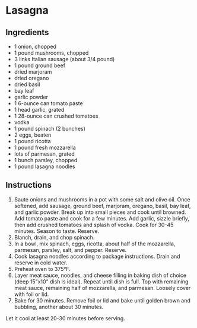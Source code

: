 # Lasagna

## Ingredients

- 1 onion, chopped
- 1 pound mushrooms, chopped
- 3 links Italian sausage (about 3/4 pound)
- 1 pound ground beef
- dried marjoram
- dried oregano
- dried basil
- bay leaf
- garlic powder
- 1 6-ounce can tomato paste
- 1 head garlic, grated
- 1 28-ounce can crushed tomatoes
- vodka
- 1 pound spinach (2 bunches)
- 2 eggs, beaten
- 1 pound ricotta
- 1 pound fresh mozzarella
- lots of parmesan, grated
- 1 bunch parsley, chopped
- 1 pound lasagna noodles

## Instructions

1. Saute onions and mushrooms in a pot with some salt and olive oil. Once softened, add sausage, ground beef, marjoram, oregano, basil, bay leaf, and garlic powder. Break up into small pieces and cook until browned. Add tomato paste and cook for a few minutes. Add garlic, sizzle briefly, then add crushed tomatoes and splash of vodka. Cook for 30-45 minutes. Season to taste. Reserve.
2. Blanch, drain, and chop spinach.
3. In a bowl, mix spinach, eggs, ricotta, about half of the mozzarella, parmesan, parsley, salt, and pepper. Reserve.
4. Cook lasagna noodles according to package instructions. Drain and reserve in cold water.
5. Preheat oven to 375°F.
6. Layer meat sauce, noodles, and cheese filling in baking dish of choice (deep 15"x10" dish is ideal). Repeat until dish is full. Top with remaining meat sauce, remaining half of mozzarella, and parmesan. Loosely cover with foil or lid.
6. Bake for 30 minutes. Remove foil or lid and bake until golden brown and bubbling, another about 30 minutes.

Let it cool at least 20-30 minutes before serving.
